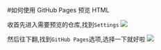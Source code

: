 #如何使用 GitHub Pages 预览 HTML

收首先进入需要预览的仓库,找到`Settings`
![](https://user-gold-cdn.xitu.io/2020/6/5/1728254e8875e847?w=2228&h=698&f=png&s=169207)


然后往下翻,找到`GitHub Pages`选项,选择一下就好啦
![](https://user-gold-cdn.xitu.io/2020/6/5/1728255039aee11a?w=1740&h=1100&f=png&s=187376)